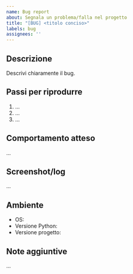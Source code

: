 ```yaml
---
name: Bug report
about: Segnala un problema/falla nel progetto
title: "[BUG] <titolo conciso>"
labels: bug
assignees: ''
---
```


## Descrizione

Descrivi chiaramente il bug.

## Passi per riprodurre

1. ...
2. ...
3. ...

## Comportamento atteso

...

## Screenshot/log

...

## Ambiente

- OS:
- Versione Python:
- Versione progetto:

## Note aggiuntive

...
